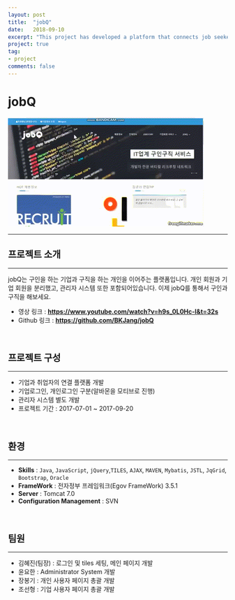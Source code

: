 ```yaml
---
layout: post
title:  "jobQ"
date:   2018-09-10
excerpt: "This project has developed a platform that connects job seekers and companies."
project: true
tag:
- project
comments: false
---
```



# jobQ
![jobQ](/assets/img/jobQ.gif)


* * *

## 프로젝트 소개

---

jobQ는 구인을 하는 기업과 구직을 하는 개인을 이어주는 플랫폼입니다.
개인 회원과 기업 회원을 분리했고, 관리자 시스템 또한 포함되어있습니다.
이제 jobQ를 통해서 구인과 구직을 해보세요.

- 영상 링크 : **https://www.youtube.com/watch?v=h9s_0L0Hc-I&t=32s**
- Github 링크 : **https://github.com/BKJang/jobQ**

<br/>

## 프로젝트 구성

---

- 기업과 취업자의 연결 플랫폼 개발
- 기업로그인, 개인로그인 구분(알바몬을 모티브로 진행)
- 관리자 시스템 별도 개발
- 프로젝트 기간 : 2017-07-01 ~ 2017-09-20

<br/>

## 환경

---

- **Skills** : `Java`, `JavaScript`, `jQuery`,`TILES`, `AJAX`, `MAVEN`, `Mybatis`, `JSTL`, `JqGrid`, `Bootstrap`, `Oracle`
- **FrameWork** : 전자정부 프레임워크(Egov FrameWork) 3.5.1
- **Server** : Tomcat 7.0
- **Configuration Management** : SVN

<br/>

## 팀원

---

- 김혜진(팀장) : 로그인 및 tiles 세팅, 메인 페이지 개발
- 윤요한 : Administrator System 개발
- 장봉기 : 개인 사용자 페이지 총괄 개발
- 조선형 : 기업 사용자 페이지 총괄 개발

